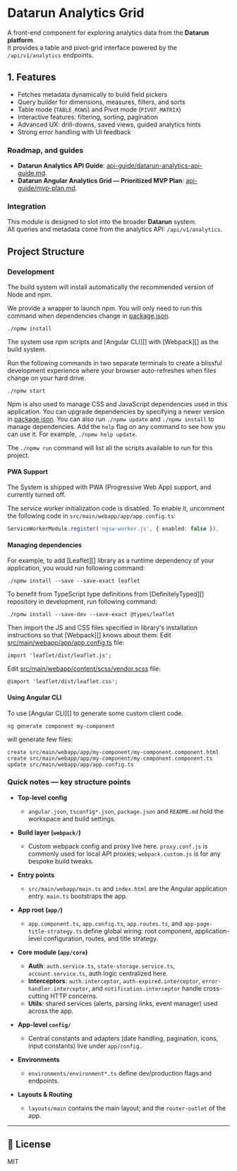# Datarun Analytics Grid

A front-end component for exploring analytics data from the **Datarun platform**.  
It provides a table and pivot-grid interface powered by the `/api/v1/analytics` endpoints.

## 1. Features

- Fetches metadata dynamically to build field pickers
- Query builder for dimensions, measures, filters, and sorts
- Table mode (`TABLE_ROWS`) and Pivot mode (`PIVOT_MATRIX`)
- Interactive features: filtering, sorting, pagination
- Advanced UX: drill-downs, saved views, guided analytics hints
- Strong error handling with UI feedback

### Roadmap, and guides

- **Datarun Analytics API Guide**: [api-guide/datarun-analytics-api-guide.md](api-guide/datarun-analytics-api-guide.md).
- **Datarun Angular Analytics Grid — Prioritized MVP Plan**: [api-guide/mvp-plan.md](api-guide/mvp-plan.md).

### Integration

This module is designed to slot into the broader **Datarun** system.  
All queries and metadata come from the analytics API: `/api/v1/analytics`.

## Project Structure

### Development

The build system will install automatically the recommended version of Node and npm.

We provide a wrapper to launch npm.
You will only need to run this command when dependencies change in [package.json](package.json).

```
./npmw install
```

The system use npm scripts and [Angular CLI][] with [Webpack][] as the build system.

Run the following commands in two separate terminals to create a blissful development experience where your browser
auto-refreshes when files change on your hard drive.

```
./npmw start
```

Npm is also used to manage CSS and JavaScript dependencies used in this application. You can upgrade dependencies by
specifying a newer version in [package.json](package.json). You can also run `./npmw update` and `./npmw install` to
manage dependencies.
Add the `help` flag on any command to see how you can use it. For example, `./npmw help update`.

The `./npmw run` command will list all the scripts available to run for this project.

#### PWA Support

The System is shipped with PWA (Progressive Web App) support, and currently turned off.

The service worker initialization code is disabled. To enable it, uncomment the following code in
`src/main/webapp/app/app.config.ts`:

```typescript
ServiceWorkerModule.register('ngsw-worker.js', { enabled: false }),
```

#### Managing dependencies

For example, to add [Leaflet][] library as a runtime dependency of your application, you would run following command:

```
./npmw install --save --save-exact leaflet
```

To benefit from TypeScript type definitions from [DefinitelyTyped][] repository in development, run following command:

```
./npmw install --save-dev --save-exact @types/leaflet
```

Then import the JS and CSS files specified in library's installation instructions so that [Webpack][] knows about them:
Edit [src/main/webapp/app/app.config.ts](src/main/webapp/app/app.config.ts) file:

```
import 'leaflet/dist/leaflet.js';
```

Edit [src/main/webapp/content/scss/vendor.scss](src/main/webapp/content/scss/vendor.scss) file:

```
@import 'leaflet/dist/leaflet.css';
```

#### Using Angular CLI

To use [Angular CLI][] to generate some custom client code.

```
ng generate component my-component
```

will generate few files:

```
create src/main/webapp/app/my-component/my-component.component.html
create src/main/webapp/app/my-component/my-component.component.ts
update src/main/webapp/app/app.config.ts
```

### Quick notes — key structure points

- **Top-level config**

  - `angular.json`, `tsconfig*.json`, `package.json` and `README.md` hold the workspace and build settings.

- **Build layer (`webpack/`)**

  - Custom webpack config and proxy live here. `proxy.conf.js` is commonly used for local API proxies;
    `webpack.custom.js` is for any bespoke build tweaks.

- **Entry points**

  - `src/main/webapp/main.ts` and `index.html` are the Angular application entry. `main.ts` bootstraps the app.

- **App root (`app/`)**

  - `app.component.ts`, `app.config.ts`, `app.routes.ts`, and `app-page-title-strategy.ts` define global wiring: root
    component, application-level configuration, routes, and title strategy.

- **Core module (`app/core`)**

  - **Auth**: `auth.service.ts`, `state-storage.service.ts`, `account.service.ts`, auth logic centralized here.
  - **Interceptors**: `auth.interceptor`, `auth-expired.interceptor`, `error-handler.interceptor`, and
    `notification.interceptor` handle cross-cutting HTTP concerns.
  - **Utils**: shared services (alerts, parsing links, event manager) used across the app.

- **App-level `config/`**

  - Central constants and adapters (date handling, pagination, icons, input constants) live under `app/config`..

- **Environments**

  - `environments/environment*.ts` define dev/production flags and endpoints.

- **Layouts & Routing**

  - `layouts/main` contains the main layout; and the `router-outlet` of the app.

---

## 📄 License

MIT
